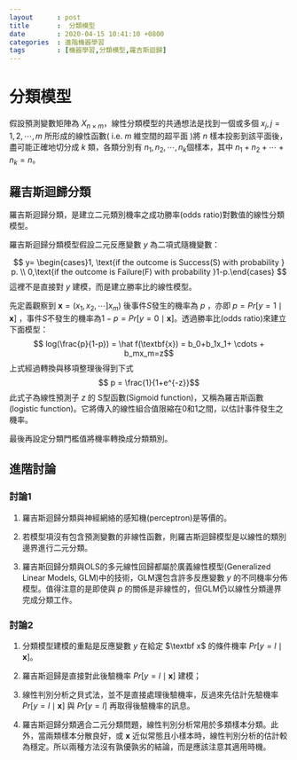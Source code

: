 ```yaml
---
layout      : post
title       :  分類模型
date        : 2020-04-15 10:41:10 +0800
categories  : 進階機器學習
tags        : [機器學習,分類模型,羅吉斯迴歸]
---
```


# 分類模型
假設預測變數矩陣為 $X_{n \times m}$，線性分類模型的共通想法是找到一個或多個 $x_j, j=1,2, \cdots, m$ 所形成的線性函數( i.e. $m$ 維空間的超平面 )將 $n$ 樣本投影到該平面後，盡可能正確地切分成 $k$ 類，各類分別有 $n_1, n_2, \cdots, n_k$個樣本，其中 $n_1+n_2+ \cdots +n_k=n$。

## 羅吉斯迴歸分類
羅吉斯迴歸分類，是建立二元類別機率之成功勝率(odds ratio)對數值的線性分類模型。

羅吉斯迴歸分類模型假設二元反應變數 $y$ 為二項式隨機變數：

$$ y= \begin{cases}1, \text{if the outcome is Success(S) with probability } p. \\
            0,\text{if the outcome is Failure(F) with probability }1-p.\end{cases}
$$
這裡不是直接對 $y$ 建模，而是建立勝率比的線性模型。

先定義觀察到 $\textbf{x} = (x_1, x_2, \cdots] x_m)$ 後事件$S$發生的機率為 $p$ ，亦即 $p=Pr[y=1\mid \textbf{x}]$ ，事件$S$不發生的機率為$1-p=Pr[y=0 \mid \textbf{x}]$。透過勝率比(odds ratio)來建立下面模型：
$$ log(\frac{p}{1-p}) = \hat f(\textbf{x}) = b_0+b_1x_1+ \cdots + b_mx_m=z$$
上式經過轉換與移項整理後得到下式
$$ p = \frac{1}{1+e^{-z}}$$
此式子為線性預測子 $z$ 的 S型函數(Sigmoid function)，又稱為羅吉斯函數(logistic function)。它將傳入的線性組合值限縮在0和1之間，以估計事件發生之機率。

最後再設定分類門檻值將機率轉換成分類類別。

## 進階討論
### 討論1
1. 羅吉斯迴歸分類與神經網絡的感知機(perceptron)是等價的。

2. 若模型項沒有包含預測變數的非線性函數，則羅吉斯迴歸模型是以線性的類別邊界進行二元分類。

3. 羅吉斯回歸分類與OLS的多元線性回歸都屬於廣義線性模型(Generalized Linear Models, GLM)中的技術，GLM還包含許多反應變數 $y$ 的不同機率分佈模型。值得注意的是即使與 $p$ 的關係是非線性的，但GLM仍以線性分類邊界完成分類工作。

### 討論2
1. 分類模型建模的重點是反應變數 $y$ 在給定 $\textbf x$ 的條件機率 $Pr[y=l \mid \textbf{x}]$。

2. 羅吉斯迴歸是直接對此後驗機率 $Pr[y=l \mid \textbf{x}]$ 建模；

3. 線性判別分析之貝式法，並不是直接處理後驗機率，反過來先估計先驗機率 $Pr[y=l \mid \textbf{x} ]$ 與 $Pr[y=l]$ 再取得後驗機率的訊息。

4. 羅吉斯迴歸分類適合二元分類問題，線性判別分析常用於多類樣本分類。此外，當兩類樣本分散良好，或 $\textbf{x}$ 近似常態且小樣本時，線性判別分析的估計較為穩定。所以兩種方法沒有孰優孰劣的結論，而是應該注意其適用時機。

